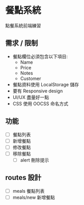 # 餐點系統
點餐系統前端練習

## 需求 / 限制
- 餐點欄位必須包含以下項目:
   - Name
   - Price
   - Notes
   - Customer
- 餐點資料使用 LocalStorage 儲存
- 要有 Responsive design
- UI/UX 盡量好一點
- CSS 使用 OOCSS 命名方式

## 功能
- [ ] 餐點列表
- [ ] 新增餐點
- [ ] 修改餐點
- [ ] 移除餐點
   - [ ] alert 刪除提示

## routes 設計
- [ ] meals 餐點列表
- [ ] meals/new 新增餐點